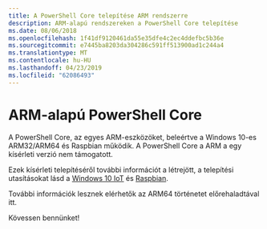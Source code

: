 ```yaml
---
title: A PowerShell Core telepítése ARM rendszerre
description: ARM-alapú rendszereken a PowerShell Core telepítése
ms.date: 08/06/2018
ms.openlocfilehash: 1f41df9120461da55e35dfe4c2ec4ddefbc5b36e
ms.sourcegitcommit: e7445ba8203da304286c591ff513900ad1c244a4
ms.translationtype: MT
ms.contentlocale: hu-HU
ms.lasthandoff: 04/23/2019
ms.locfileid: "62086493"
---
```

# <a name="powershell-core-on-arm"></a>ARM-alapú PowerShell Core

A PowerShell Core, az egyes ARM-eszközöket, beleértve a Windows 10-es ARM32/ARM64 és Raspbian működik.
A PowerShell Core a ARM a egy kísérleti verzió nem támogatott.

Ezek kísérleti telepítéséről további információt a létrejött, a telepítési utasításokat lásd a [Windows 10 IoT](installing-powershell-core-on-windows.md#deploying-on-windows-iot) és [Raspbian](installing-powershell-core-on-linux.md#raspbian).

További információk lesznek elérhetők az ARM64 történetet előrehaladtával itt.

Kövessen bennünket!
